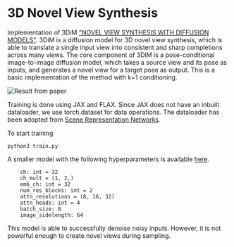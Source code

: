 # 3D Novel View Synthesis
Implementation of 3DiM ["NOVEL VIEW SYNTHESIS WITH DIFFUSION MODELS"](https://arxiv.org/pdf/2210.04628.pdf). 3DiM is a diffusion model for 3D novel view synthesis, which is able to translate a single input view into consistent and sharp completions across many views. The core component of 3DiM is a pose-conditional image-to-image diffusion model, which takes a source view and its pose as inputs, and generates a novel view for a target pose as output. This is a basic implementation of the method with k=1 conditioning. 

![Result from paper](https://drive.google.com/file/d/1MC92Kq-S1UOzxxEJJ2qilNY50RiU2wWC/view?usp=sharing)

Training is done using JAX and FLAX. Since JAX does not have an inbuilt dataloader, we use torch.dataset for data operations. The dataloader has been adopted from [Scene Representation Networks](https://github.com/vsitzmann/scene-representation-networks). 

To start training
```
python3 train.py
```

A smaller model with the following hyperparameters is available [here](https://drive.google.com/file/d/1SEVgheRjBq3AdLMpxhnYQP0unfS0LA55/view?usp=sharing). 
```
	ch: int = 32
	ch_mult = (1, 2,)
	emb_ch: int = 32
	num_res_blocks: int = 2
	attn_resolutions = (8, 16, 32)
	attn_heads: int = 4
	batch_size: 8
	image_sidelength: 64
```
This model is able to successfully denoise noisy inputs. However, it is not powerful enough to create novel views during sampling.
